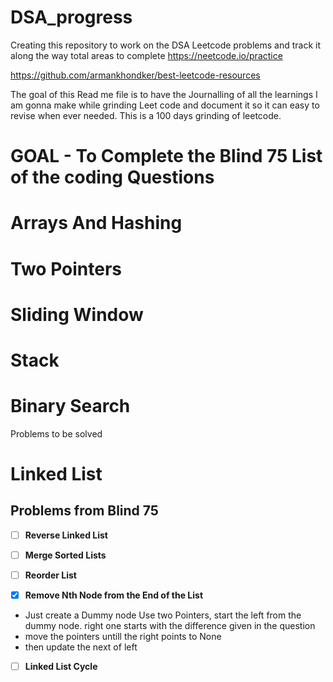 # DSA_progress

Creating this repository to work on the DSA Leetcode problems and track it along the way
total areas to complete
https://neetcode.io/practice

https://github.com/armankhondker/best-leetcode-resources

The goal of this Read me file is to have the Journalling of all the learnings I am gonna make while grinding Leet code and document it so it can easy to revise when ever needed.
This is a 100 days grinding of leetcode.

# GOAL - To Complete the Blind 75 List of the coding Questions

# Arrays And Hashing

# Two Pointers

# Sliding Window

# Stack

# Binary Search

Problems to be solved

# Linked List

## Problems from Blind 75

- [ ] **Reverse Linked List**

- [ ] **Merge Sorted Lists**

- [ ] **Reorder List**

- [x] **Remove Nth Node from the End of the List**

- Just create a Dummy node
  Use two Pointers, start the left from the dummy node. right one starts with the difference given in the question
- move the pointers untill the right points to None
- then update the next of left

- [ ] **Linked List Cycle**
